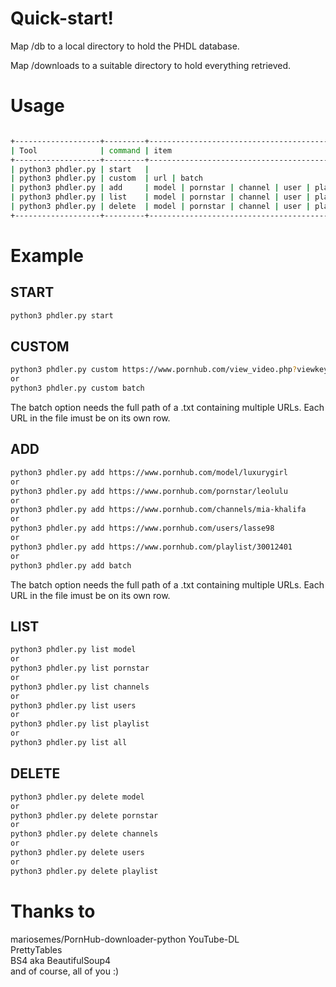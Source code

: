 # Quick-start!

Map /db to a local directory to hold the PHDL database.

Map /downloads to a suitable directory to hold everything retrieved.

# Usage
```bash

+-------------------+---------+------------------------------------------------------+
| Tool              | command | item                                                 |
+-------------------+---------+------------------------------------------------------+
| python3 phdler.py | start   |                                                      |
| python3 phdler.py | custom  | url | batch                                          |
| python3 phdler.py | add     | model | pornstar | channel | user | playlist | batch |
| python3 phdler.py | list    | model | pornstar | channel | user | playlist | all   |
| python3 phdler.py | delete  | model | pornstar | channel | user | playlist         |
+-------------------+---------+------------------------------------------------------+
```

# Example

## START
```bash
python3 phdler.py start
```

## CUSTOM
```bash
python3 phdler.py custom https://www.pornhub.com/view_video.php?viewkey=ph5d69a2093729e
or
python3 phdler.py custom batch
```
The batch option needs the full path of a .txt containing multiple URLs. Each URL in the file imust be on its own row.

## ADD
```bash
python3 phdler.py add https://www.pornhub.com/model/luxurygirl
or
python3 phdler.py add https://www.pornhub.com/pornstar/leolulu
or
python3 phdler.py add https://www.pornhub.com/channels/mia-khalifa
or
python3 phdler.py add https://www.pornhub.com/users/lasse98
or
python3 phdler.py add https://www.pornhub.com/playlist/30012401
or
python3 phdler.py add batch
```
The batch option needs the full path of a .txt containing multiple URLs. Each URL in the file imust be on its own row.

## LIST
```bash
python3 phdler.py list model
or
python3 phdler.py list pornstar
or
python3 phdler.py list channels
or
python3 phdler.py list users
or
python3 phdler.py list playlist
or
python3 phdler.py list all
```

## DELETE
```bash
python3 phdler.py delete model
or
python3 phdler.py delete pornstar
or
python3 phdler.py delete channels
or
python3 phdler.py delete users
or
python3 phdler.py delete playlist
```

# Thanks to

mariosemes/PornHub-downloader-python
YouTube-DL <br />
PrettyTables <br />
BS4 aka BeautifulSoup4 <br />
and of course, all of you :)
